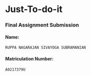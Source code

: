 # Just-To-do-it

### Final Assignment Submission

#### Name:

```
RUPPA NAGARAJAN SIVAYOGA SUBRAMANIAN
```

#### Matriculation Number:

```
A0217379U
```
